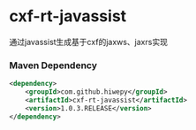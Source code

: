 # cxf-rt-javassist
通过javassist生成基于cxf的jaxws、jaxrs实现

### Maven Dependency

``` xml
<dependency>
	<groupId>com.github.hiwepy</groupId>
	<artifactId>cxf-rt-javassist</artifactId>
	<version>1.0.3.RELEASE</version>
</dependency>
```
